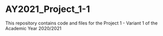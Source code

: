 # AY2021_Project_1-1
This repository contains code and files for the Project 1 - Variant 1 of the Academic Year 2020/2021
